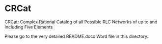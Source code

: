 # CRCat
CRCat: Complex Rational Catalog of all Possible RLC Networks of up to and Including Five Elements

Please go to the very detailed README.docx Word file in this directory.
